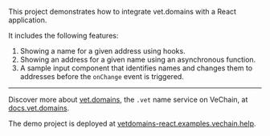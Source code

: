 This project demonstrates how to integrate vet.domains with a React application.

It includes the following features:

1. Showing a name for a given address using hooks.
2. Showing an address for a given name using an asynchronous function.
3. A sample input component that identifies names and changes them to addresses before the `onChange` event is triggered.

----

Discover more about [vet.domains](https://vet.domains), the `.vet` name service on VeChain, at [docs.vet.domains](https://docs.vet.domains).


The demo project is deployed at [vetdomains-react.examples.vechain.help](vetdomains-react.examples.vechain.helphttps://vetdomains-react.examples.vechain.help).